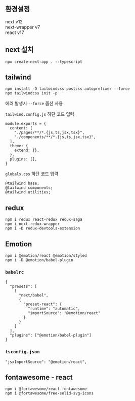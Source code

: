 ## 환경설정

next v12  
next-wrapper v7  
react v17

## next 설치

```
npx create-next-app . --typescript
```

## tailwind

```
npm install -D tailwindcss postcss autoprefixer --force
npx tailwindcss init -p
```

에러 발생시 `--force` 옵션 사용

`tailwind.config.js` 하단 코드 입력

```
module.exports = {
  content: [
    "./pages/**/*.{js,ts,jsx,tsx}",
    "./components/**/*.{js,ts,jsx,tsx}",
  ],
  theme: {
    extend: {},
  },
  plugins: [],
}
```

`globals.css` 하단 코드 입력

```
@tailwind base;
@tailwind components;
@tailwind utilities;
```

## redux

```
npm i redux react-redux redux-saga
npm i next-redux-wrapper
npm i -D redux-devtools-extension
```

## Emotion

```
npm i @emotion/react @emotion/styled
npm i -D @emotion/babel-plugin
```

### `babelrc`

```
{
  "presets": [
    [
      "next/babel",
      {
        "preset-react": {
          "runtime": "automatic",
          "importSource": "@emotion/react"
        }
      }
    ]
  ],
  "plugins": ["@emotion/babel-plugin"]
}
```

### `tsconfig.json`

```
"jsxImportSource": "@emotion/react",
```

## fontawesome - react

```
npm i @fortawesome/react-fontawesome
npm i @fortawesome/free-solid-svg-icons
```
